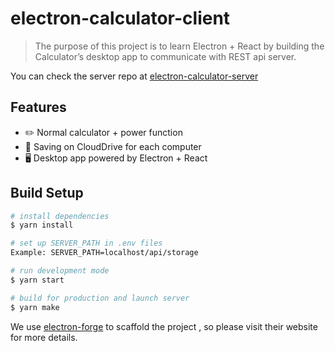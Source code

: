 # electron-calculator-client

> The purpose of this project is to learn Electron + React by building the Calculator’s desktop app to communicate with REST api server.

You can check the server repo at [electron-calculator-server](https://github.com/duckydash139/electron-calculator-server)

## Features
* ✏️ Normal calculator + power function
* 📡 Saving on CloudDrive for each computer
* 🖥 Desktop app powered by Electron + React

## Build Setup

``` bash
# install dependencies
$ yarn install

# set up SERVER_PATH in .env files
Example: SERVER_PATH=localhost/api/storage

# run development mode
$ yarn start

# build for production and launch server
$ yarn make
```

We use [electron-forge](https://electronforge.io/) to scaffold the project , so please visit their website for more details.